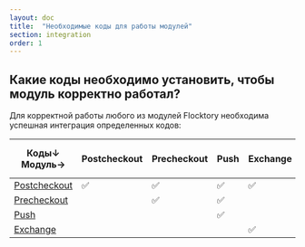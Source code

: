 ```yaml
---
layout: doc
title:  "Необходимые коды для работы модулей"
section: integration
order: 1
---
```


## Какие коды необходимо установить, чтобы модуль корректно работал?

Для корректной работы любого из модулей Flocktory необходима успешная интеграция определенных кодов:


|  Коды↓ Модуль→| Postcheckout | Precheckout | Push | Exchange | Exchange Loyalty | Workflow | Xmail / Xpush |
|-------------------|--------------|-------------|------|----------|------------------|----------|--------------|
| [Postcheckout](https://flocktory.github.io/ru/integration/postcheckout/)      |       ✅      |      ✅      |   ✅  |     ✅    |                  |     ✅    |       ✅      |
| [Precheckout](https://flocktory.github.io/ru/integration/precheckout/)       |              |      ✅      |   ✅  |          |                  |     ✅    |       ✅      |
| [Push](https://flocktory.github.io/ru/integration/push/)              |              |             |   ✅  |          |                  |     ✅    |       ✅      |
| [Exchange](https://flocktory.github.io/ru/integration/exchange/)          |              |             |      |     ✅    |         ✅        |          |              |
